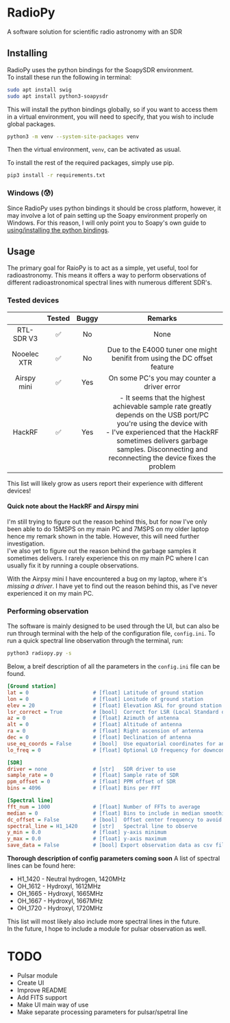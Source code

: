 # RadioPy
A software solution for scientific radio astronomy with an SDR

## Installing
RadioPy uses the python bindings for the SoapySDR environment.<br>
To install these run the following in terminal:
```bash
sudo apt install swig
sudo apt install python3-soapysdr
```

This will install the python bindings globally, so if you want to access them in a virtual environment, you will need to specify, that you wish to include global packages.
```bash
python3 -m venv --system-site-packages venv
```
Then the virtual environment, `venv`, can be activated as usual.<br>

To install the rest of the required packages, simply use pip.
```bash
pip3 install -r requirements.txt
```

### Windows (:cold_sweat:)
Since RadioPy uses python bindings it should be cross platform, however, it may involve a lot of pain setting up the Soapy environment properly on Windows. For this reason, I will only point you to Soapy's own guide to [using/installing the python bindings](https://github.com/pothosware/SoapySDR/wiki/PythonSupport).

## Usage
The primary goal for RaioPy is to act as a simple, yet useful, tool for radioastronomy. This means it offers a way to perform observations of different radioastronomical spectral lines with numerous different SDR's.

### Tested devices
|             |       Tested       | Buggy |                                                                                                                           Remarks                                                                                                                          |
|:-----------:|:------------------:|:-----:|:----------------------------------------------------------------------------------------------------------------------------------------------------------------------------------------------------------------------------------------------------------:|
|  RTL-SDR V3 | :white_check_mark: |   No  |                                                                                                                             None                                                                                                                           |
| Nooelec XTR | :white_check_mark: |   No  |                                                                                          Due to the E4000 tuner one might benifit from using the DC offset feature                                                                                         |
| Airspy mini | :white_check_mark: |  Yes  |                                                                                                          On some PC's you may counter a driver error                                                                                                       |
|    HackRF   | :white_check_mark: |  Yes  | - It seems that the highest achievable sample rate greatly depends on the USB port/PC you're using the device with <br> - I've experienced that the HackRF sometimes delivers garbage samples. Disconnecting and reconnecting the device fixes the problem |


This list will likely grow as users report their experience with different devices!<br>
#### Quick note about the HackRF and Airspy mini
I'm still trying to figure out the reason behind this, but for now I've only been able to do 15MSPS on my main PC and 7MSPS on my older laptop hence my remark shown in the table. However, this will need further investigation. <br>
I've also yet to figure out the reason behind the garbage samples it sometimes delivers. I rarely experience this on my main PC where I can usually fix it by running a couple observations. <br>

With the Airpsy mini I have encountered a bug on my laptop, where it's *missing a driver*. I have yet to find out the reason behind this, as I've never experienced it on my main PC.

### Performing observation
The software is mainly designed to be used through the UI, but can also be run through terminal with the help of the configuration file, `config.ini`. To run a quick spectral line observation through the terminal, run:
```bash
python3 radiopy.py -s
```

Below, a breif description of all the parameters in the `config.ini` file can be found.
```ini
[Ground station]
lat = 0                     # [float] Latitude of ground station
lon = 0                     # [float] Lonitude of ground station
elev = 20                   # [float] Elevation ASL for ground station in meters
lsr_correct = True          # [bool]  Correct for LSR (Local Standard of Rest)
az = 0                      # [float] Azimuth of antenna
alt = 0                     # [float] Altitude of antenna
ra = 0                      # [float] Right ascension of antenna
dec = 0                     # [float] Declination of antenna
use_eq_coords = False       # [bool]  Use equatorial coordinates for antenna
lo_freq = 0                 # [float] Optional LO frequency for downconverters

[SDR]   
driver = none               # [str]   SDR driver to use
sample_rate = 0             # [float] Sample rate of SDR
ppm_offset = 0              # [float] PPM offset of SDR
bins = 4096                 # [float] Bins per FFT

[Spectral line] 
fft_num = 1000              # [float] Number of FFTs to average
median = 0                  # [float] Bins to include in median smoothing
dc_offset = False           # [bool]  Offset center frequency to avoid DC spike overlap
spectral_line = H1_1420     # [str]   Spectral line to observe
y_min = 0.0                 # [float] y-axis minimum
y_max = 0.0                 # [float] y-axis maximum
save_data = False           # [bool] Export observation data as csv file
```
**Thorough description of config parameters coming soon**
A list of spectral lines can be found here:
* H1_1420 - Neutral hydrogen, 1420MHz
* OH_1612 - Hydroxyl, 1612MHz
* OH_1665 - Hydroxyl, 1665MHz
* OH_1667 - Hydroxyl, 1667MHz
* OH_1720 - Hydroxyl, 1720MHz

This list will most likely also include more spectral lines in the future. <br>
In the future, I hope to include a module for pulsar observation as well.

# TODO
* Pulsar module
* Create UI
* Improve README
* Add FITS support
* Make UI main way of use
* Make separate processing parameters for pulsar/spetral line